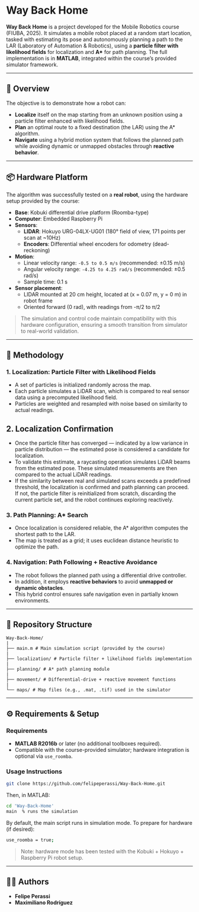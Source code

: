 # Way Back Home

**Way Back Home** is a project developed for the Mobile Robotics course (FIUBA, 2025). It simulates a mobile robot placed at a random start location, tasked with estimating its pose and autonomously planning a path to the LAR (Laboratory of Automation & Robotics), using a **particle filter with likelihood fields** for localization and **A\*** for path planning. The full implementation is in **MATLAB**, integrated within the course’s provided simulator framework.

---

## 🧭 Overview

The objective is to demonstrate how a robot can:
- **Localize** itself on the map starting from an unknown position using a particle filter enhanced with likelihood fields.
- **Plan** an optimal route to a fixed destination (the LAR) using the A\* algorithm.
- **Navigate** using a hybrid motion system that follows the planned path while avoiding dynamic or unmapped obstacles through **reactive behavior**.

---

## 📦 Hardware Platform

The algorithm was successfully tested on a **real robot**, using the hardware setup provided by the course:

- **Base**: Kobuki differential drive platform (Roomba-type)
- **Computer**: Embedded Raspberry Pi
- **Sensors**:
  - **LIDAR**: Hokuyo URG-04LX-UG01 (180° field of view, 171 points per scan at ~10Hz)
  - **Encoders**: Differential wheel encoders for odometry (dead-reckoning)
- **Motion**:
  - Linear velocity range: `-0.5 to 0.5 m/s` (recommended: ±0.15 m/s)
  - Angular velocity range: `-4.25 to 4.25 rad/s` (recommended: ±0.5 rad/s)
  - Sample time: 0.1 s
- **Sensor placement**:
  - LIDAR mounted at 20 cm height, located at (x = 0.07 m, y = 0 m) in robot frame
  - Oriented forward (0 rad), with readings from -π/2 to π/2

> The simulation and control code maintain compatibility with this hardware configuration, ensuring a smooth transition from simulator to real-world validation.

---

## 🧠 Methodology

### 1. Localization: Particle Filter with Likelihood Fields

- A set of particles is initialized randomly across the map.
- Each particle simulates a LiDAR scan, which is compared to real sensor data using a precomputed likelihood field.
- Particles are weighted and resampled with noise based on similarity to actual readings.

## 2. Localization Confirmation

- Once the particle filter has converged — indicated by a low variance in particle distribution — the estimated pose is considered a candidate for localization.
- To validate this estimate, a raycasting operation simulates LiDAR beams from the estimated pose. These simulated measurements are then compared to the actual LiDAR readings.
- If the similarity between real and simulated scans exceeds a predefined threshold, the localization is confirmed and path planning can proceed. If not, the particle filter is reinitialized from scratch, discarding the current particle set, and the robot continues exploring reactively.

### 3. Path Planning: A* Search

- Once localization is considered reliable, the A* algorithm computes the shortest path to the LAR.
- The map is treated as a grid; it uses euclidean distance heuristic to optimize the path.

### 4. Navigation: Path Following + Reactive Avoidance

- The robot follows the planned path using a differential drive controller.
- In addition, it employs **reactive behaviors** to avoid **unmapped or dynamic obstacles**.
- This hybrid control ensures safe navigation even in partially known environments.

---

## 📁 Repository Structure

```text
Way‑Back‑Home/
|
├── main.m # Main simulation script (provided by the course)
|
├── localization/ # Particle filter + likelihood fields implementation
|
├── planning/ # A* path planning module
|
├── movement/ # Differential-drive + reactive movement functions
|
└── maps/ # Map files (e.g., .mat, .tif) used in the simulator
```

---

## ⚙️ Requirements & Setup

### Requirements
- **MATLAB R2016b** or later (no additional toolboxes required).
- Compatible with the course-provided simulator; hardware integration is optional via `use_roomba`.

### Usage Instructions

```bash
git clone https://github.com/felipeperassi/Way-Back-Home.git
```

Then, in MATLAB:

```bash
cd 'Way-Back-Home'
main  % runs the simulation
```

By default, the main script runs in simulation mode. To prepare for hardware (if desired):

```bash
use_roomba = true;
```

> Note: hardware mode has been tested with the Kobuki + Hokuyo + Raspberry Pi robot setup.

---

## 👨‍💻 Authors

- **Felipe Perassi**
- **Maximiliano Rodríguez**
